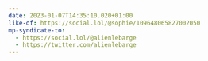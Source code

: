 ```yaml
---
date: 2023-01-07T14:35:10.020+01:00
like-of: https://social.lol/@sophie/109648065827002050
mp-syndicate-to:
  - https://social.lol/@alienlebarge
  - https://twitter.com/alienlebarge
---
```

